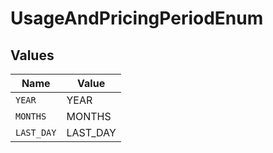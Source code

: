 # UsageAndPricingPeriodEnum


## Values

| Name       | Value      |
| ---------- | ---------- |
| `YEAR`     | YEAR       |
| `MONTHS`   | MONTHS     |
| `LAST_DAY` | LAST_DAY   |